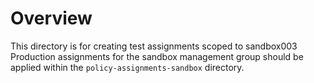 # Overview

This directory is for creating test assignments scoped to sandbox003  
Production assignments for the sandbox management group should be applied within the `policy-assignments-sandbox` directory.
